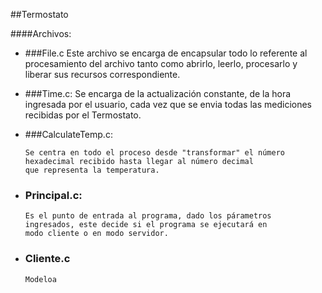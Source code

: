 ##Termostato

####Archivos:
- ###File.c
      Este archivo se encarga de encapsular todo lo referente
      al procesamiento del archivo tanto como abrirlo, leerlo,
      procesarlo y liberar sus recursos correspondiente.

- ###Time.c:
      Se encarga de la actualización constante, de la hora ingresada
      por el usuario, cada vez que se envia todas las mediciones
      recibidas por el Termostato.

- ###CalculateTemp.c:

      Se centra en todo el proceso desde "transformar" el número
      hexadecimal recibido hasta llegar al número decimal
      que representa la temperatura.

- ### Principal.c:
      Es el punto de entrada al programa, dado los párametros
      ingresados, este decide si el programa se ejecutará en
      modo cliente o en modo servidor.

- ### Cliente.c
      Modeloa
